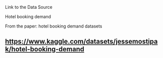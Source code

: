 Link to the Data Source

Hotel booking demand

From the paper: hotel booking demand datasets

## https://www.kaggle.com/datasets/jessemostipak/hotel-booking-demand